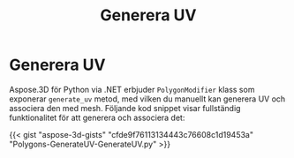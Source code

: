 ﻿---
title: Generera UV
type: docs
weight: 20
url: /sv/python-net/generate-uv/
description: Aspose.3D för Python via .NET erbjudanden PolygonModifier klass som exponerar GenerateUV metod, med vilken du manuellt kan generera UV och associera den med mesh. Följande kod snippet visar fullständig funktionalitet för att generera och associera det.
---
# **Generera UV**
Aspose.3D för Python via .NET erbjuder `PolygonModifier` klass som exponerar `generate_uv` metod, med vilken du manuellt kan generera UV och associera den med mesh. Följande kod snippet visar fullständig funktionalitet för att generera och associera det:



{{< gist "aspose-3d-gists" "cfde9f76113134443c76608c1d19453a" "Polygons-GenerateUV-GenerateUV.py" >}}
